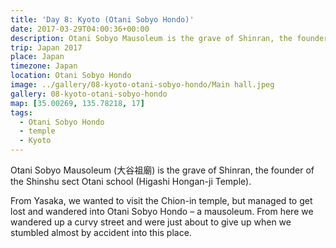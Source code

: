 ```yaml
---
title: 'Day 8: Kyoto (Otani Sobyo Hondo)'
date: 2017-03-29T04:00:36+00:00
description: Otani Sobyo Mausoleum is the grave of Shinran, the founder of the Shinshu sect Otani school (Higashi Hongan-ji Temple).
trip: Japan 2017
place: Japan
timezone: Japan
location: Otani Sobyo Hondo
image: ../gallery/08-kyoto-otani-sobyo-hondo/Main hall.jpeg
gallery: 08-kyoto-otani-sobyo-hondo
map: [35.00269, 135.78218, 17]
tags:
  - Otani Sobyo Hondo
  - temple
  - Kyoto
---
```


Otani Sobyo Mausoleum (大谷祖廟) is the grave of Shinran, the founder of the Shinshu sect Otani school (Higashi Hongan-ji Temple).

From Yasaka, we wanted to visit the Chion-in temple, but managed to get lost and wandered into Otani Sobyo Hondo – a mausoleum. From here we wandered up a curvy street and were just about to give up when we stumbled almost by accident into this place.
